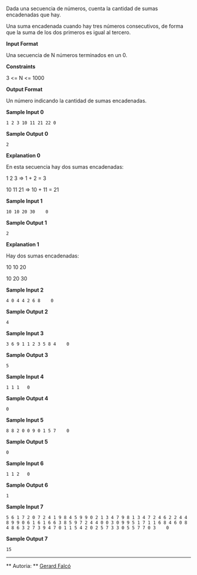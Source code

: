 Dada una secuencia de números, cuenta la cantidad de sumas encadenadas
que hay.

Una suma encadenada cuando hay tres números consecutivos, de forma que
la suma de los dos primeros es igual al tercero.

**Input Format**

Una secuencia de N números terminados en un 0.

**Constraints**

3 \<= N \<= 1000

**Output Format**

Un número indicando la cantidad de sumas encadenadas.

**Sample Input 0**

    1 2 3 10 11 21 22 0

**Sample Output 0**

``` 
2
```

**Explanation 0**

En esta secuencia hay dos sumas encadenadas:

1 2 3 =\> 1 + 2 = 3

10 11 21 =\> 10 + 11 = 21

**Sample Input 1**

    10 10 20 30    0

**Sample Output 1**

``` 
2
```

**Explanation 1**

Hay dos sumas encadenadas:

10 10 20

10 20 30

**Sample Input 2**

    4 0 4 4 2 6 8    0

**Sample Output 2**

``` 
4
```

**Sample Input 3**

    3 6 9 1 1 2 3 5 8 4    0

**Sample Output 3**

``` 
5
```

**Sample Input 4**

    1 1 1   0

**Sample Output 4**

``` 
0
```

**Sample Input 5**

    8 8 2 0 0 9 0 1 5 7    0

**Sample Output 5**

``` 
0
```

**Sample Input 6**

    1 1 2   0

**Sample Output 6**

``` 
1
```

**Sample Input 7**

    5 6 1 7 2 0 7 2 4 1 9 8 4 5 9 9 0 2 1 3 4 7 9 8 1 3 4 7 2 4 6 2 2 4 4 8 9 9 0 6 1 6 1 6 6 3 8 5 9 7 2 4 4 0 0 3 0 9 9 5 1 7 1 1 6 8 4 6 0 8 4 8 6 3 2 7 3 9 4 7 0 1 1 5 4 2 0 2 5 7 3 3 0 5 5 7 7 0 3    0

**Sample Output 7**

``` 
15
```

----------

** Autoria: **
[Gerard Falcó](https://github.com/gerardfp)
